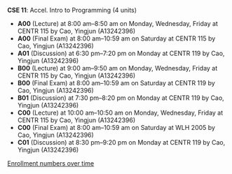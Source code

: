 **CSE 11**: Accel. Intro to Programming (4 units)

- **A00** (Lecture) at 8:00 am–8:50 am on Monday, Wednesday, Friday at CENTR 115 by Cao, Yingjun (A13242396)
- **A00** (Final Exam) at 8:00 am–10:59 am on Saturday at CENTR 115 by Cao, Yingjun (A13242396)
- **A01** (Discussion) at 6:30 pm–7:20 pm on Monday at CENTR 119 by Cao, Yingjun (A13242396)
- **B00** (Lecture) at 9:00 am–9:50 am on Monday, Wednesday, Friday at CENTR 115 by Cao, Yingjun (A13242396)
- **B00** (Final Exam) at 8:00 am–10:59 am on Saturday at CENTR 119 by Cao, Yingjun (A13242396)
- **B01** (Discussion) at 7:30 pm–8:20 pm on Monday at CENTR 119 by Cao, Yingjun (A13242396)
- **C00** (Lecture) at 10:00 am–10:50 am on Monday, Wednesday, Friday at CENTR 115 by Cao, Yingjun (A13242396)
- **C00** (Final Exam) at 8:00 am–10:59 am on Saturday at WLH 2005 by Cao, Yingjun (A13242396)
- **C01** (Discussion) at 8:30 pm–9:20 pm on Monday at CENTR 119 by Cao, Yingjun (A13242396)

[Enrollment numbers over time](./CSE11.tsv)
